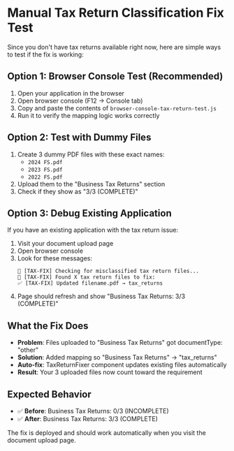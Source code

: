 # Manual Tax Return Classification Fix Test

Since you don't have tax returns available right now, here are simple ways to test if the fix is working:

## Option 1: Browser Console Test (Recommended)
1. Open your application in the browser
2. Open browser console (F12 → Console tab)
3. Copy and paste the contents of `browser-console-tax-return-test.js`
4. Run it to verify the mapping logic works correctly

## Option 2: Test with Dummy Files
1. Create 3 dummy PDF files with these exact names:
   - `2024 FS.pdf`
   - `2023 FS.pdf` 
   - `2022 FS.pdf`
2. Upload them to the "Business Tax Returns" section
3. Check if they show as "3/3 (COMPLETE)"

## Option 3: Debug Existing Application
If you have an existing application with the tax return issue:
1. Visit your document upload page
2. Open browser console
3. Look for these messages:
   ```
   🔧 [TAX-FIX] Checking for misclassified tax return files...
   🎯 [TAX-FIX] Found X tax return files to fix:
   ✅ [TAX-FIX] Updated filename.pdf → tax_returns
   ```
4. Page should refresh and show "Business Tax Returns: 3/3 (COMPLETE)"

## What the Fix Does
- **Problem**: Files uploaded to "Business Tax Returns" got documentType: "other"
- **Solution**: Added mapping so "Business Tax Returns" → "tax_returns"
- **Auto-fix**: TaxReturnFixer component updates existing files automatically
- **Result**: Your 3 uploaded files now count toward the requirement

## Expected Behavior
- ✅ **Before**: Business Tax Returns: 0/3 (INCOMPLETE)
- ✅ **After**: Business Tax Returns: 3/3 (COMPLETE)

The fix is deployed and should work automatically when you visit the document upload page.